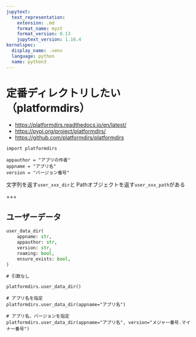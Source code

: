 ```yaml
---
jupytext:
  text_representation:
    extension: .md
    format_name: myst
    format_version: 0.13
    jupytext_version: 1.16.4
kernelspec:
  display_name: .venv
  language: python
  name: python3
---
```


# 定番ディレクトリしたい（platformdirs）

- https://platformdirs.readthedocs.io/en/latest/
- https://pypi.org/project/platformdirs/
- https://github.com/platformdirs/platformdirs

```{code-cell} ipython3
import platformdirs
```

```{code-cell} ipython3
appauthor = "アプリの作者"
appname = "アプリ名"
version = "バージョン番号"
```

文字列を返す``user_xxx_dir``と
Pathオブジェクトを返す``user_xxx_path``がある

+++

## ユーザーデータ

```python
user_data_dir(
    appname: str,
    appauthor: str,
    version: str,
    roaming: bool,
    ensure_exists: bool,
)
```

```{code-cell} ipython3
# 引数なし

platformdirs.user_data_dir()
```

```{code-cell} ipython3
# アプリ名を指定
platformdirs.user_data_dir(appname="アプリ名")
```

```{code-cell} ipython3
# アプリ名、バージョンを指定
platformdirs.user_data_dir(appname="アプリ名", version="メジャー番号.マイナー番号")
```
